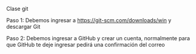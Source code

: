 Clase git 



Paso 1: Debemos ingresar a https://git-scm.com/downloads/win y descargar Git

Paso 2: Debemos ingresar a GitHub y crear un cuenta, normalmente para que GitHub te deje ingresar pedirá una confirmación del correo


